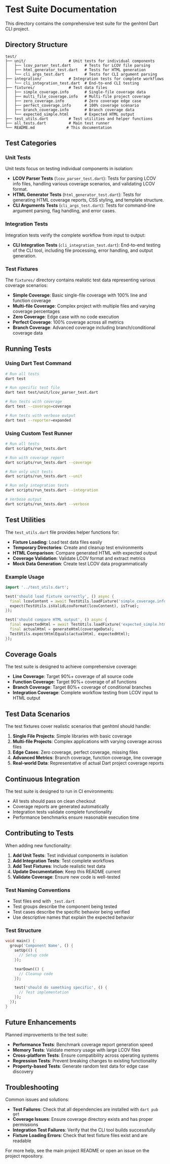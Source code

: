 # Test Suite Documentation

This directory contains the comprehensive test suite for the genhtml Dart CLI project.

## Directory Structure

```
test/
├── unit/                   # Unit tests for individual components
│   ├── lcov_parser_test.dart      # Tests for LCOV file parsing
│   ├── html_generator_test.dart   # Tests for HTML generation
│   └── cli_args_test.dart         # Tests for CLI argument parsing
├── integration/            # Integration tests for complete workflows
│   └── cli_integration_test.dart  # End-to-end CLI testing
├── fixtures/               # Test data files
│   ├── simple_coverage.info       # Single-file coverage data
│   ├── multi_file_coverage.info   # Multi-file project coverage
│   ├── zero_coverage.info         # Zero coverage edge case
│   ├── perfect_coverage.info      # 100% coverage scenario
│   ├── branch_coverage.info       # Branch coverage data
│   └── expected_simple.html       # Expected HTML output
├── test_utils.dart         # Test utilities and helper functions
├── all_tests.dart          # Main test runner
└── README.md              # This documentation
```

## Test Categories

### Unit Tests

Unit tests focus on testing individual components in isolation:

- **LCOV Parser Tests** (`lcov_parser_test.dart`): Tests for parsing LCOV info files, handling various coverage scenarios, and validating LCOV format.
- **HTML Generator Tests** (`html_generator_test.dart`): Tests for generating HTML coverage reports, CSS styling, and template structure.
- **CLI Arguments Tests** (`cli_args_test.dart`): Tests for command-line argument parsing, flag handling, and error cases.

### Integration Tests

Integration tests verify the complete workflow from input to output:

- **CLI Integration Tests** (`cli_integration_test.dart`): End-to-end testing of the CLI tool, including file processing, error handling, and output generation.

### Test Fixtures

The `fixtures/` directory contains realistic test data representing various coverage scenarios:

- **Simple Coverage**: Basic single-file coverage with 100% line and function coverage
- **Multi-file Coverage**: Complex project with multiple files and varying coverage percentages
- **Zero Coverage**: Edge case with no code execution
- **Perfect Coverage**: 100% coverage across all metrics
- **Branch Coverage**: Advanced coverage including branch/conditional coverage data

## Running Tests

### Using Dart Test Command

```bash
# Run all tests
dart test

# Run specific test file
dart test test/unit/lcov_parser_test.dart

# Run tests with coverage
dart test --coverage=coverage

# Run tests with verbose output
dart test --reporter=expanded
```

### Using Custom Test Runner

```bash
# Run all tests
dart scripts/run_tests.dart

# Run with coverage report
dart scripts/run_tests.dart --coverage

# Run only unit tests
dart scripts/run_tests.dart --unit

# Run only integration tests
dart scripts/run_tests.dart --integration

# Verbose output
dart scripts/run_tests.dart --verbose
```

## Test Utilities

The `test_utils.dart` file provides helper functions for:

- **Fixture Loading**: Load test data files easily
- **Temporary Directories**: Create and cleanup test environments
- **HTML Comparison**: Compare generated HTML with expected output
- **Coverage Validation**: Validate LCOV format and extract metrics
- **Mock Data Generation**: Create test LCOV data programmatically

### Example Usage

```dart
import '../test_utils.dart';

test('should load fixture correctly', () async {
  final lcovContent = await TestUtils.loadFixture('simple_coverage.info');
  expect(TestUtils.isValidLcovFormat(lcovContent), isTrue);
});

test('should compare HTML output', () async {
  final expectedHtml = await TestUtils.loadFixture('expected_simple.html');
  final actualHtml = generateHtml(coverageData);
  TestUtils.expectHtmlEquals(actualHtml, expectedHtml);
});
```

## Coverage Goals

The test suite is designed to achieve comprehensive coverage:

- **Line Coverage**: Target 90%+ coverage of all source code
- **Function Coverage**: Target 90%+ coverage of all functions
- **Branch Coverage**: Target 80%+ coverage of conditional branches
- **Integration Coverage**: Complete workflow testing from LCOV input to HTML output

## Test Data Scenarios

The test fixtures cover realistic scenarios that genhtml should handle:

1. **Single File Projects**: Simple libraries with basic coverage
2. **Multi-file Projects**: Complex applications with varying coverage across files
3. **Edge Cases**: Zero coverage, perfect coverage, missing files
4. **Advanced Metrics**: Branch coverage, function coverage, line coverage
5. **Real-world Data**: Representative of actual Dart project coverage reports

## Continuous Integration

The test suite is designed to run in CI environments:

- All tests should pass on clean checkout
- Coverage reports are generated automatically
- Integration tests validate complete functionality
- Performance benchmarks ensure reasonable execution time

## Contributing to Tests

When adding new functionality:

1. **Add Unit Tests**: Test individual components in isolation
2. **Add Integration Tests**: Test complete workflows
3. **Add Test Fixtures**: Include realistic test data
4. **Update Documentation**: Keep this README current
5. **Validate Coverage**: Ensure new code is well-tested

### Test Naming Conventions

- Test files end with `_test.dart`
- Test groups describe the component being tested
- Test cases describe the specific behavior being verified
- Use descriptive names that explain the expected behavior

### Test Structure

```dart
void main() {
  group('Component Name', () {
    setUp(() {
      // Setup code
    });

    tearDown(() {
      // Cleanup code
    });

    test('should do something specific', () {
      // Test implementation
    });
  });
}
```

## Future Enhancements

Planned improvements to the test suite:

- **Performance Tests**: Benchmark coverage report generation speed
- **Memory Tests**: Validate memory usage with large LCOV files
- **Cross-platform Tests**: Ensure compatibility across operating systems
- **Regression Tests**: Prevent breaking changes to existing functionality
- **Property-based Tests**: Generate random test data for edge case discovery

## Troubleshooting

Common issues and solutions:

- **Test Failures**: Check that all dependencies are installed with `dart pub get`
- **Coverage Issues**: Ensure coverage directory exists and has proper permissions
- **Integration Test Failures**: Verify that the CLI tool builds successfully
- **Fixture Loading Errors**: Check that test fixture files exist and are readable

For more help, see the main project README or open an issue on the project repository.